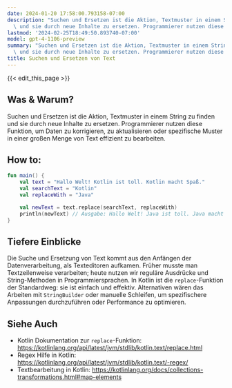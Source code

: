 ```yaml
---
date: 2024-01-20 17:58:00.793158-07:00
description: "Suchen und Ersetzen ist die Aktion, Textmuster in einem String zu finden\
  \ und sie durch neue Inhalte zu ersetzen. Programmierer nutzen diese Funktion, um\u2026"
lastmod: '2024-02-25T18:49:50.893740-07:00'
model: gpt-4-1106-preview
summary: "Suchen und Ersetzen ist die Aktion, Textmuster in einem String zu finden\
  \ und sie durch neue Inhalte zu ersetzen. Programmierer nutzen diese Funktion, um\u2026"
title: Suchen und Ersetzen von Text
---
```


{{< edit_this_page >}}

## Was & Warum?
Suchen und Ersetzen ist die Aktion, Textmuster in einem String zu finden und sie durch neue Inhalte zu ersetzen. Programmierer nutzen diese Funktion, um Daten zu korrigieren, zu aktualisieren oder spezifische Muster in einer großen Menge von Text effizient zu bearbeiten.

## How to:
```kotlin
fun main() {
    val text = "Hallo Welt! Kotlin ist toll. Kotlin macht Spaß."
    val searchText = "Kotlin"
    val replaceWith = "Java"

    val newText = text.replace(searchText, replaceWith)
    println(newText) // Ausgabe: Hallo Welt! Java ist toll. Java macht Spaß.
}
```

## Tiefere Einblicke
Die Suche und Ersetzung von Text kommt aus den Anfängen der Datenverarbeitung, als Texteditoren aufkamen. Früher musste man Textzeilenweise verarbeiten; heute nutzen wir reguläre Ausdrücke und String-Methoden in Programmiersprachen. In Kotlin ist die `replace`-Funktion der Standardweg: sie ist einfach und effektiv. Alternativen wären das Arbeiten mit `StringBuilder` oder manuelle Schleifen, um spezifischere Anpassungen durchzuführen oder Performance zu optimieren.

## Siehe Auch
- Kotlin Dokumentation zur `replace`-Funktion: https://kotlinlang.org/api/latest/jvm/stdlib/kotlin.text/replace.html
- Regex Hilfe in Kotlin: https://kotlinlang.org/api/latest/jvm/stdlib/kotlin.text/-regex/
- Textbearbeitung in Kotlin: https://kotlinlang.org/docs/collections-transformations.html#map-elements
